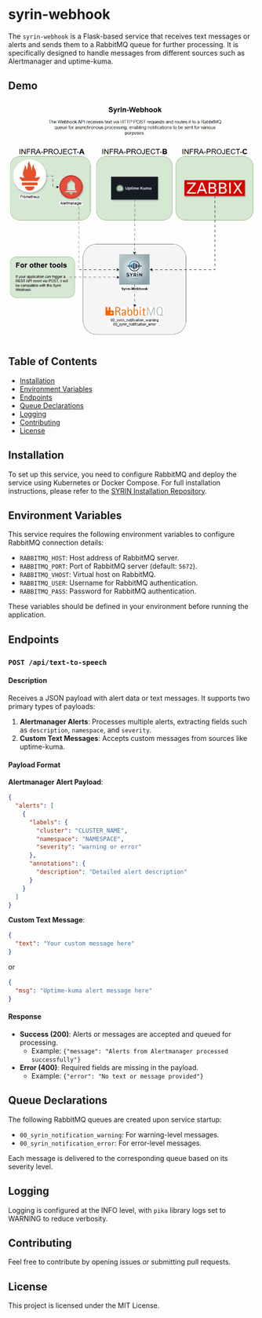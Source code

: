 
# syrin-webhook

The `syrin-webhook` is a Flask-based service that receives text messages or alerts and sends them to a RabbitMQ queue for further processing. It is specifically designed to handle messages from different sources such as Alertmanager and uptime-kuma.

## Demo

![Application Demo](./driagrams/Syrin-Webhook.gif)

## Table of Contents
- [Installation](#installation)
- [Environment Variables](#environment-variables)
- [Endpoints](#endpoints)
- [Queue Declarations](#queue-declarations)
- [Logging](#logging)
- [Contributing](#contributing)
- [License](#license)

## Installation

To set up this service, you need to configure RabbitMQ and deploy the service using Kubernetes or Docker Compose. For full installation instructions, please refer to the [SYRIN Installation Repository](https://github.com/syrin-alert/syrin-install).

## Environment Variables

This service requires the following environment variables to configure RabbitMQ connection details:

- `RABBITMQ_HOST`: Host address of RabbitMQ server.
- `RABBITMQ_PORT`: Port of RabbitMQ server (default: `5672`).
- `RABBITMQ_VHOST`: Virtual host on RabbitMQ.
- `RABBITMQ_USER`: Username for RabbitMQ authentication.
- `RABBITMQ_PASS`: Password for RabbitMQ authentication.

These variables should be defined in your environment before running the application.

## Endpoints

### `POST /api/text-to-speech`

#### Description
Receives a JSON payload with alert data or text messages. It supports two primary types of payloads:

1. **Alertmanager Alerts**: Processes multiple alerts, extracting fields such as `description`, `namespace`, and `severity`.
2. **Custom Text Messages**: Accepts custom messages from sources like uptime-kuma.

#### Payload Format

**Alertmanager Alert Payload**:

```json
{
  "alerts": [
    {
      "labels": {
        "cluster": "CLUSTER_NAME",
        "namespace": "NAMESPACE",
        "severity": "warning or error"
      },
      "annotations": {
        "description": "Detailed alert description"
      }
    }
  ]
}
```

**Custom Text Message**:

```json
{
  "text": "Your custom message here"
}
```

or

```json
{
  "msg": "Uptime-kuma alert message here"
}
```

#### Response

- **Success (200)**: Alerts or messages are accepted and queued for processing.
  - Example: `{"message": "Alerts from Alertmanager processed successfully"}`
- **Error (400)**: Required fields are missing in the payload.
  - Example: `{"error": "No text or message provided"}`

## Queue Declarations

The following RabbitMQ queues are created upon service startup:

- `00_syrin_notification_warning`: For warning-level messages.
- `00_syrin_notification_error`: For error-level messages.

Each message is delivered to the corresponding queue based on its severity level.

## Logging

Logging is configured at the INFO level, with `pika` library logs set to WARNING to reduce verbosity.

## Contributing

Feel free to contribute by opening issues or submitting pull requests.

## License

This project is licensed under the MIT License.
